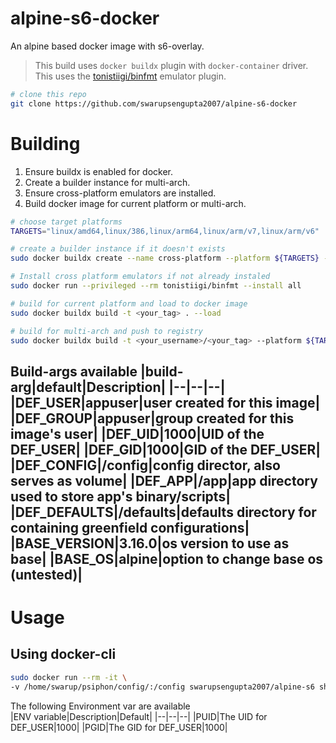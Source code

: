 # alpine-s6-docker
An alpine based docker image with s6-overlay.

> This build uses `docker buildx` plugin with `docker-container` driver.<br>
> This uses the [tonistiigi/binfmt](https://github.com/tonistiigi/binfmt "tonistiigi/binfmt") emulator plugin.

```bash
# clone this repo
git clone https://github.com/swarupsengupta2007/alpine-s6-docker
```

# Building<br>
1. Ensure buildx is enabled for docker.
2. Create a builder instance for multi-arch.
3. Ensure cross-platform emulators are installed.
4. Build docker image for current platform or multi-arch.

```bash
# choose target platforms
TARGETS="linux/amd64,linux/386,linux/arm64,linux/arm/v7,linux/arm/v6"

# create a builder instance if it doesn't exists
sudo docker buildx create --name cross-platform --platform ${TARGETS} --use  

# Install cross platform emulators if not already instaled
sudo docker run --privileged --rm tonistiigi/binfmt --install all

# build for current platform and load to docker image
sudo docker buildx build -t <your_tag> . --load

# build for multi-arch and push to registry
sudo docker buildx build -t <your_username>/<your_tag> --platform ${TARGETS} . --push
```

Build-args available
|build-arg|default|Description|
|--|--|--|
|DEF_USER|appuser|user created for this image|
|DEF_GROUP|appuser|group created for this image's user|
|DEF_UID|1000|UID of the DEF_USER|
|DEF_GID|1000|GID of the DEF_USER|
|DEF_CONFIG|/config|config director, also serves as volume|
|DEF_APP|/app|app directory used to store app's binary/scripts|
|DEF_DEFAULTS|/defaults|defaults directory for containing greenfield configurations|
|BASE_VERSION|3.16.0|os version to use as base|
|BASE_OS|alpine|option to change base os (untested)|
---

# Usage

## Using docker-cli <br>
```bash
sudo docker run --rm -it \
-v /home/swarup/psiphon/config/:/config swarupsengupta2007/alpine-s6 sh
```

The following Environment var are available<br>
|ENV variable|Description|Default|
|--|--|--|
|PUID|The UID for DEF_USER|1000|
|PGID|The GID for DEF_USER|1000|
